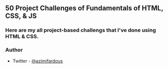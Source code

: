 ## 50 Project Challenges of Fundamentals of HTML, CSS, & JS

### Here are my all project-based challengs that I've done using HTML & CSS.

### Author

- Twitter - [@azimifardous](https://www.twitter.com/azimifardous)
